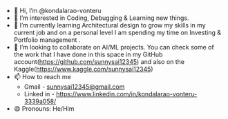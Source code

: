 - 👋 Hi, I’m @kondalarao-vonteru
- 👀 I’m interested in Coding, Debugging & Learning new things.
- 🌱 I’m currently learning Architectural design to grow my skills in my current job and on a personal level I am spending my time on Investing & Portfolio management .
- 💞️ I’m looking to collaborate on AI/ML projects. You can check some of the work that I have done in this space in my GitHub account(https://github.com/sunnysai12345) and also on the Kaggle(https://www.kaggle.com/sunnysai12345)
- 📫 How to reach me
  -  Gmail - sunnysai12345@gmail.com
  -  Linked in - https://www.linkedin.com/in/kondalarao-vonteru-3339a058/
- 😄 Pronouns: He/Him

<!---
kondalarao-vonteru/kondalarao-vonteru is a ✨ special ✨ repository because its `README.md` (this file) appears on your GitHub profile.
You can click the Preview link to take a look at your changes.
--->

